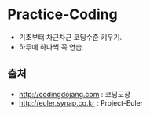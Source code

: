 # Practice-Coding

* 기초부터 차근차근 코딩수준 키우기.
* 하루에 하나씩 꼭 연습.

## 출처

* http://codingdojang.com : 코딩도장
* http://euler.synap.co.kr : Project-Euler
